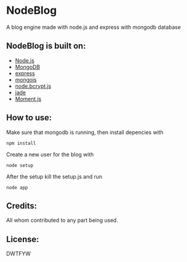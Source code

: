 NodeBlog
========

A blog engine made with node.js and express with mongodb database

NodeBlog is built on:
---------------------
* [Node.js][NodeJS]
* [MongoDB][MongoDB]
* [express][express]
* [mongojs][mongojs]
* [node.bcrypt.js][bcrypt]
* [jade][jade]
* [Moment.js][moment]

How to use:
-----------

Make sure that mongodb is running, then install depencies with 
``` 
npm install
```

Create a new user for the blog with 
``` 
node setup
```

After the setup kill the setup.js and run 
``` 
node app
```

Credits:
--------
All whom contributed to any part being used.

License:
--------
DWTFYW

[NodeJS]: http://nodejs.org
[MongoDB]: http://www.mongodb.org
[express]: http://expressjs.com/
[mongojs]: https://github.com/gett/mongojs
[bcrypt]: https://github.com/ncb000gt/node.bcrypt.js
[jade]: http://jade-lang.com
[moment]: http://momentjs.com/